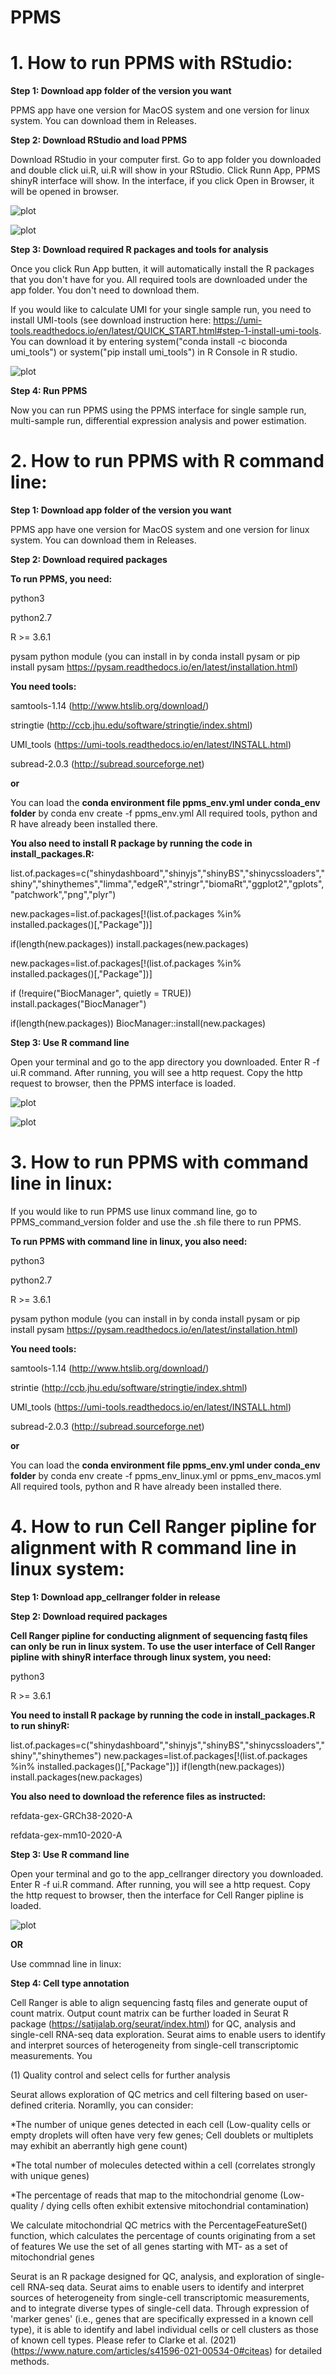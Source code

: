 # PPMS

# 1. How to run PPMS with RStudio:

**Step 1: Download app folder of the version you want**

PPMS app have one version for MacOS system and one version for linux system. You can download them in Releases.

**Step 2: Download RStudio and load PPMS**

Download RStudio in your computer first. Go to app folder you downloaded and double click ui.R, ui.R will show in your RStudio. Click Runn App, PPMS shinyR interface will show. In the interface, if you click Open in Browser, it will be opened in browser.

![plot](./readme_figure/rstudio.png)

![plot](./readme_figure/interface.png)

**Step 3: Download required R packages and tools for analysis**

Once you click Run App butten, it will automatically install the R packages that you don't have for you. All required tools are downloaded under the app folder. You don't need to download them. 

If you would like to calculate UMI for your single sample run, you need to install UMI-tools (see download instruction here: https://umi-tools.readthedocs.io/en/latest/QUICK_START.html#step-1-install-umi-tools. You can download it by entering system("conda install -c bioconda umi_tools") or system("pip install umi_tools") in R Console in R studio. 

![plot](./readme_figure/console.png)

**Step 4: Run PPMS**

Now you can run PPMS using the PPMS interface for single sample run, multi-sample run, differential expression analysis and power estimation.



# 2. How to run PPMS with R command line:

**Step 1: Download app folder of the version you want**

PPMS app have one version for MacOS system and one version for linux system. You can download them in Releases.

**Step 2: Download required packages**

**To run PPMS, you need:**

python3

python2.7

R >= 3.6.1

pysam python module (you can install in by conda install pysam or pip install pysam https://pysam.readthedocs.io/en/latest/installation.html)


**You need tools:**

samtools-1.14 (http://www.htslib.org/download/)

stringtie (http://ccb.jhu.edu/software/stringtie/index.shtml)

UMI_tools (https://umi-tools.readthedocs.io/en/latest/INSTALL.html)

subread-2.0.3 (http://subread.sourceforge.net)

**or**

You can load the **conda environment file ppms_env.yml under conda_env folder** by conda env create -f ppms_env.yml  All required tools, python and R have already been installed there.

**You also need to install R package by running the code in install_packages.R:**

list.of.packages=c("shinydashboard","shinyjs","shinyBS","shinycssloaders","shiny","shinythemes","limma","edgeR","stringr","biomaRt","ggplot2","gplots","patchwork","png","plyr")

new.packages=list.of.packages[!(list.of.packages %in% installed.packages()[,"Package"])]

if(length(new.packages)) install.packages(new.packages)


new.packages=list.of.packages[!(list.of.packages %in% installed.packages()[,"Package"])]

if (!require("BiocManager", quietly = TRUE))
    install.packages("BiocManager")
    
if(length(new.packages)) BiocManager::install(new.packages)





**Step 3: Use R command line**

Open your terminal and go to the app directory you downloaded. Enter R -f ui.R command. After running, you will see a http request. Copy the http request to browser, then the PPMS interface is loaded.

![plot](./readme_figure/rcommand.png)

![plot](./readme_figure/http.png)



# 3. How to run PPMS with command line in linux:
If you would like to run PPMS use linux command line, go to PPMS_command_version folder and use the .sh file there to run PPMS.

**To run PPMS with command line in linux, you also need:**

python3

python2.7

R >= 3.6.1

pysam python module (you can install in by conda install pysam or pip install pysam https://pysam.readthedocs.io/en/latest/installation.html)


**You need tools:**

samtools-1.14 (http://www.htslib.org/download/)

strintie (http://ccb.jhu.edu/software/stringtie/index.shtml)

UMI_tools (https://umi-tools.readthedocs.io/en/latest/INSTALL.html)

subread-2.0.3 (http://subread.sourceforge.net)

**or**

You can load the **conda environment file ppms_env.yml under conda_env folder** by conda env create -f ppms_env_linux.yml or ppms_env_macos.yml All required tools, python and R have already been installed there.






# 4. How to run Cell Ranger pipline for alignment with R command line in linux system:


**Step 1: Download app_cellranger folder in release**

**Step 2: Download required packages**

**Cell Ranger pipline for conducting alignment of sequencing fastq files can only be run in linux system. To use the user interface of Cell Ranger pipline with shinyR interface through linux system, you need:**

python3

R >= 3.6.1


**You need to install R package by running the code in install_packages.R to run shinyR:**

list.of.packages=c("shinydashboard","shinyjs","shinyBS","shinycssloaders","shiny","shinythemes")
new.packages=list.of.packages[!(list.of.packages %in% installed.packages()[,"Package"])]
if(length(new.packages)) install.packages(new.packages)


**You also need to download the reference files as instructed:**

refdata-gex-GRCh38-2020-A

refdata-gex-mm10-2020-A



**Step 3: Use R command line**

Open your terminal and go to the app_cellranger directory you downloaded. Enter R -f ui.R command. After running, you will see a http request. Copy the http request to browser, then the interface for Cell Ranger pipline is loaded.


![plot](./readme_figure/cellranger.png)


**OR**

Use commnad line in linux:



**Step 4: Cell type annotation**

Cell Ranger is able to align sequencing fastq files and generate ouput of count matrix. Output count matrix can be further loaded in Seurat R package (https://satijalab.org/seurat/index.html) for QC, analysis and single-cell RNA-seq data exploration. Seurat aims to enable users to identify and interpret sources of heterogeneity from single-cell transcriptomic measurements. You 

(1) Quality control and select cells for further analysis

Seurat allows exploration of QC metrics and cell filtering based on user-defined criteria. Noramlly, you can consider:

*The number of unique genes detected in each cell (Low-quality cells or empty droplets will often have very few genes; Cell doublets or multiplets may exhibit an aberrantly high gene count)

*The total number of molecules detected within a cell (correlates strongly with unique genes)

*The percentage of reads that map to the mitochondrial genome (Low-quality / dying cells often exhibit extensive mitochondrial contamination)


We calculate mitochondrial QC metrics with the PercentageFeatureSet() function, which calculates the percentage of counts originating from a set of features
We use the set of all genes starting with MT- as a set of mitochondrial genes


Seurat is an R package designed for QC, analysis, and exploration of single-cell RNA-seq data. Seurat aims to enable users to identify and interpret sources of heterogeneity from single-cell transcriptomic measurements, and to integrate diverse types of single-cell data. Through expression of 'marker genes' (i.e., genes that are specifically expressed in a known cell type), it is able to identify and label individual cells or cell clusters as those of known cell types. Please refer to Clarke et al. (2021) (https://www.nature.com/articles/s41596-021-00534-0#citeas) for detailed methods.





